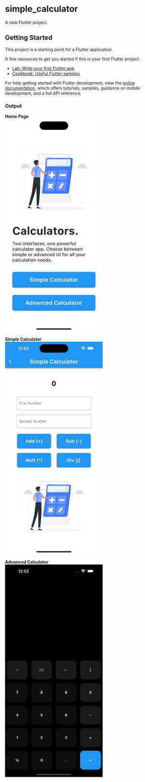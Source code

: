 # simple_calculator

A new Flutter project.

## Getting Started

This project is a starting point for a Flutter application.

A few resources to get you started if this is your first Flutter project:

- [Lab: Write your first Flutter app](https://docs.flutter.dev/get-started/codelab)
- [Cookbook: Useful Flutter samples](https://docs.flutter.dev/cookbook)

For help getting started with Flutter development, view the
[online documentation](https://docs.flutter.dev/), which offers tutorials,
samples, guidance on mobile development, and a full API reference.

### Output

<b>Home Page</b> 
<br>
<img src="assets/images/1.png" width="322.5" height="699">

<b>Simple Calculator</b> 
<br>
<img src="assets/images/2.png" width="322.5" height="699">

<b>Advanced Calculator</b> 
<br>
<img src="assets/images/3.png" width="322.5" height="699">


<!-- <table>
    <tr>
        <td><b>iOS</b></td>
        <td><b>Android</b></td>
    </tr>
    <tr>
        <td><img src="assets/" width="1080" height="800"></td>
        <td><img src="assets/" width="1080" height="800"></td>
    </tr>
</table> -->
